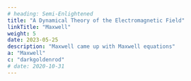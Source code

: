 ```yaml
---
# heading: Semi-Enlightened
title: "A Dynamical Theory of the Electromagnetic Field"
linkTitle: "Maxwell"
weight: 5
date: 2023-05-25
description: "Maxwell came up with Maxwell equations"
a: "Maxwell"
c: "darkgoldenrod"
# date: 2020-10-31
---
```

